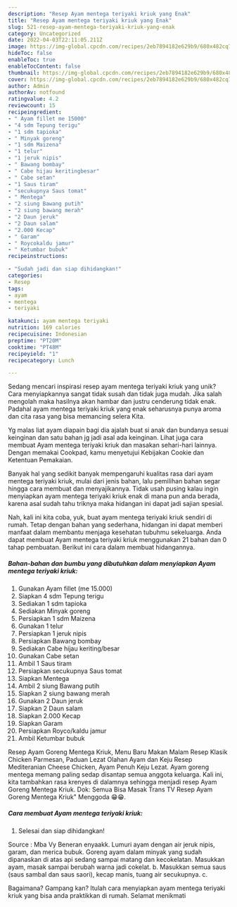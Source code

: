 ```yaml
---
description: "Resep Ayam mentega teriyaki kriuk yang Enak"
title: "Resep Ayam mentega teriyaki kriuk yang Enak"
slug: 521-resep-ayam-mentega-teriyaki-kriuk-yang-enak
category: Uncategorized
date: 2022-04-03T22:11:05.211Z
image: https://img-global.cpcdn.com/recipes/2eb7894182e629b9/680x482cq70/ayam-mentega-teriyaki-kriuk-foto-resep-utama.jpg
hideToc: false
enableToc: true
enableTocContent: false
thumbnail: https://img-global.cpcdn.com/recipes/2eb7894182e629b9/680x482cq70/ayam-mentega-teriyaki-kriuk-foto-resep-utama.jpg
cover: https://img-global.cpcdn.com/recipes/2eb7894182e629b9/680x482cq70/ayam-mentega-teriyaki-kriuk-foto-resep-utama.jpg
author: Admin
authorAv: notfound
ratingvalue: 4.2
reviewcount: 15
recipeingredient:
- " Ayam fillet me 15000"
- "4 sdm Tepung terigu"
- "1 sdm tapioka"
- " Minyak goreng"
- "1 sdm Maizena"
- "1 telur"
- "1 jeruk nipis"
- " Bawang bombay"
- " Cabe hijau keritingbesar"
- " Cabe setan"
- "1 Saus tiram"
- "secukupnya Saus tomat"
- " Mentega"
- "2 siung Bawang putih"
- "2 siung bawang merah"
- "2 Daun jeruk"
- "2 Daun salam"
- "2.000 Kecap"
- " Garam"
- " Roycokaldu jamur"
- " Ketumbar bubuk"
recipeinstructions:

- "Sudah jadi dan siap dihidangkan!"
categories:
- Resep
tags:
- ayam
- mentega
- teriyaki

katakunci: ayam mentega teriyaki 
nutrition: 169 calories
recipecuisine: Indonesian
preptime: "PT20M"
cooktime: "PT48M"
recipeyield: "1"
recipecategory: Lunch

---
```





Sedang mencari inspirasi resep ayam mentega teriyaki kriuk yang unik? Cara menyiapkannya sangat tidak susah dan tidak juga mudah. Jika salah mengolah maka hasilnya akan hambar dan justru cenderung tidak enak. Padahal ayam mentega teriyaki kriuk yang enak seharusnya punya aroma dan cita rasa yang bisa memancing selera Kita.





Yg malas liat ayam diapain bagi dia ajalah buat si anak dan bundanya sesuai keinginan dan satu bahan jg jadi asal ada keinginan. Lihat juga cara membuat Ayam mentega teriyaki kriuk dan masakan sehari-hari lainnya. Dengan memakai Cookpad, kamu menyetujui Kebijakan Cookie dan Ketentuan Pemakaian.

Banyak hal yang sedikit banyak mempengaruhi kualitas rasa dari ayam mentega teriyaki kriuk, mulai dari jenis bahan, lalu pemilihan bahan segar hingga cara membuat dan menyajikannya. Tidak usah pusing kalau ingin menyiapkan ayam mentega teriyaki kriuk enak di mana pun anda berada, karena asal sudah tahu triknya maka hidangan ini dapat jadi sajian spesial.






Nah, kali ini kita coba, yuk, buat ayam mentega teriyaki kriuk sendiri di rumah. Tetap dengan bahan yang sederhana, hidangan ini dapat memberi manfaat dalam membantu menjaga kesehatan tubuhmu sekeluarga. Anda dapat membuat Ayam mentega teriyaki kriuk menggunakan 21 bahan dan 0 tahap pembuatan. Berikut ini cara dalam membuat hidangannya.

<!--inarticleads1-->

##### Bahan-bahan dan bumbu yang dibutuhkan dalam menyiapkan Ayam mentega teriyaki kriuk:

1. Gunakan  Ayam fillet (me 15.000)
1. Siapkan 4 sdm Tepung terigu
1. Sediakan 1 sdm tapioka
1. Sediakan  Minyak goreng
1. Persiapkan 1 sdm Maizena
1. Gunakan 1 telur
1. Persiapkan 1 jeruk nipis
1. Persiapkan  Bawang bombay
1. Sediakan  Cabe hijau keriting/besar
1. Gunakan  Cabe setan
1. Ambil 1 Saus tiram
1. Persiapkan secukupnya Saus tomat
1. Siapkan  Mentega
1. Ambil 2 siung Bawang putih
1. Siapkan 2 siung bawang merah
1. Gunakan 2 Daun jeruk
1. Siapkan 2 Daun salam
1. Siapkan 2.000 Kecap
1. Siapkan  Garam
1. Persiapkan  Royco/kaldu jamur
1. Ambil  Ketumbar bubuk


Resep Ayam Goreng Mentega Kriuk, Menu Baru Makan Malam Resep Klasik Chicken Parmesan, Paduan Lezat Olahan Ayam dan Keju Resep Mediteranian Cheese Chicken, Ayam Penuh Keju Lezat. Ayam goreng mentega memang paling sedap disantap semua anggota keluarga. Kali ini, kita tambahkan rasa krenyes di dalamnya sehingga menjadi resep Ayam Goreng Mentega Kriuk. Dok: Semua Bisa Masak Trans TV Resep Ayam Goreng Mentega Kriuk&#34; Menggoda 😁😁. 

<!--inarticleads2-->

##### Cara membuat Ayam mentega teriyaki kriuk:


1. Selesai dan siap dihidangkan!

Source : Mba Vy Beneran enyaakk. Lumuri ayam dengan air jeruk nipis, garam, dan merica bubuk. Goreng ayam dalam minyak yang sudah dipanaskan di atas api sedang sampai matang dan kecokelatan. Masukkan ayam, masak sampai berubah warna jadi cokelat. b. Masukkan semua saus (saus sambal dan saus saori), kecap manis, tuang air secukupnya. c. 

Bagaimana? Gampang kan? Itulah cara menyiapkan ayam mentega teriyaki kriuk yang bisa anda praktikkan di rumah. Selamat menikmati
